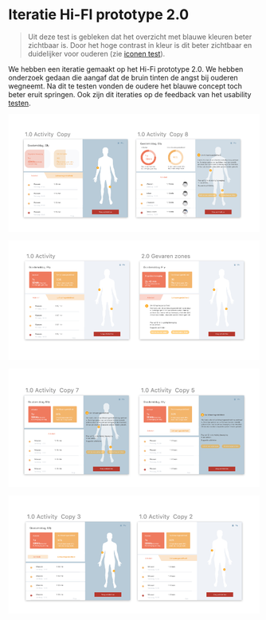 # Iteratie Hi-FI prototype 2.0

> Uit deze test is gebleken dat het overzicht met blauwe kleuren beter zichtbaar is. Door het hoge contrast in kleur is dit beter zichtbaar en duidelijker voor ouderen \(zie [iconen test](../methods/style-test.md)\).

We hebben een iteratie gemaakt op het Hi-Fi prototype 2.0. We hebben onderzoek gedaan die aangaf dat de bruin tinten de angst bij ouderen wegneemt. Na dit te testen vonden de oudere het blauwe concept toch beter eruit springen. Ook zijn dit iteraties op de feedback van het usability [testen](../high-fi-prototype-1.0/usability-testing/testplan.md).

![](../../.gitbook/assets/schermafbeelding-2019-01-17-om-22.09.50.png)

![](../../.gitbook/assets/schermafbeelding-2019-01-17-om-22.09.42.png)

![](../../.gitbook/assets/schermafbeelding-2019-01-17-om-22.09.57.png)

![](../../.gitbook/assets/schermafbeelding-2019-01-17-om-22.10.02.png)

